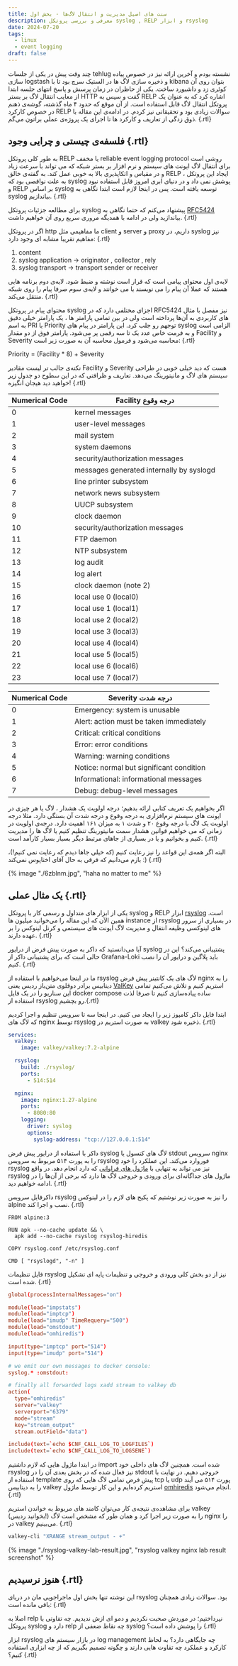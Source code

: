 ```yaml
---
title: سنت‌ های اصیل مدیریت و انتقال لاگ‌ها - بخش اول
description: معرفی و بررسی پروتکل syslog , RELP و ابزار rsyslog 
date: 2024-07-20
tags:
  - linux
  - event logging
draft: false
---
```

چند وقت پیش در یکی از جلسات tehlug نشسته بودم و آخرین ارائه‌ نیز در خصوص پیاده سازی logstash و ذخیره سازی لاگ ها در الستیک سرچ بود تا با kibana بتوان روی آن کوئری زد و داشبورد ساخت. یکی از حاظران در زمان پرسش و پاسخ انتهای جلسه ابتدا از معایب انتقال لاگ بر بستر HTTP گفت و سپس به RELP اشاره کرد که به عنوان یک پروتکل انتقال لاگ قابل استفاده است. از آن موقع که حدود ۴ ماه گذشته، گوشه‌ی ذهنم در خصوص کارکرد RELP سوالات زیادی بود و تحقیقاتی نیز کردم. در ادامه‌ی این مقاله با ذوق زدگی از تعاریف و کارکرد ها تا اجرای یک پروژه‌ی عملی براتون می‌گم. {.rtl}

## فلسفه‌ی چیستی و چرایی وجود {.rtl}

به طور کلی پروتکل RELP یا مخفف reliable event logging protocol روشی است برای انتقال لاگ ایونت های سیستم و نرم افزار بر بستر شبکه که می تواند با سرعت زیاد و در مقیاس و اتکاپذیری بالا به خوبی عمل کند. به گفته‌ی خالق RELP ، ایجاد این پروتکل به علت نواقصی بود که syslog پوشش نمی داد و در دنیای ابری امروز قابل استفاده نبود و RELP بر اساس syslog توسعه یافته است. پس در اینجا لازم است ابتدا نگاهی به syslog بیاندازیم. {.rtl}

برای مطالعه جزئیات پروتکل syslog پیشنهاد می‌کنم که حتما نگاهی به [RFC5424](https://datatracker.ietf.org/doc/html/rfc5424) بیاندازید ولی در ادامه با همدیگه مروری سریع روی آن خواهیم داشت. {.rtl}

اگر در پروتکل http ما مفاهیمی مثل client و server و proxy داریم، در syslog نیز مفاهیم تقریبا مشابه ای وجود دارد: {.rtl}

1. content
2. syslog application -> originator , collector , rely
3. syslog transport -> transport sender or receiver

لایه‌ی اول محتوای پیامی است که قرار است نوشته و ضبط شود. لایه‌ی دوم برنامه هایی  هستند که عملا آن پیام را می نویسند یا می خوانند و لایه‌ی سوم صرفا پیام را روی شبکه منتقل می‌کند. {.rtl}

محتوای پیام در پروتکل syslog اجزای مختلفی دارد که در RFC5424 نیز مفصل با مثال های کاربردی به آن‌ها پرداخته است ولی در بین تمامی پارامتر ها ، یک پارامتر خیلی دقیق به اسم PRI یا Priority توجهم رو جلب کرد. این پارامتر در پیام های syslog الزامی است و به فرمت خاص عدد یک تا سه رقمی پر می‌شود. پارامتر فوق از دو مقدار Facility و Severity محاسبه می‌شود و فرمول محاسبه آن به صورت زیر است: {.rtl}

Priority = (Facility * 8) + Severity

نکته‌ی جالب تر لیست مقادیر Facility و Severity هست که دید خیلی خوبی در طراحی سیستم های لاگ و مانیتورینگ می‌دهد. تعاریف و ظرافتی که در این سطوح دو جدول زیر خواهید دید هیجان انگیزه! {.rtl}

| Numerical Code | Facility درجه وقوع |
| --- | --- |
| 0 | kernel messages |
| 1 | user-level messages |
| 2 | mail system |
| 3 | system daemons |
| 4 | security/authorization messages |
| 5 | messages generated internally by syslogd |
| 6 | line printer subsystem |
| 7 | network news subsystem |
| 8 | UUCP subsystem |
| 9 | clock daemon |
| 10 | security/authorization messages |
| 11 | FTP daemon |
| 12 | NTP subsystem |
| 13 | log audit |
| 14 | log alert |
| 15 | clock daemon (note 2) |
| 16 | local use 0  (local0) |
| 17 | local use 1  (local1) |
| 18 | local use 2  (local2) |
| 19 | local use 3  (local3) |
| 20 | local use 4  (local4) |
| 21 | local use 5  (local5) |
| 22 | local use 6  (local6) |
| 23 | local use 7  (local7) |

| Numerical Code | Severity درجه شدت |
| --- | --- |
| 0 | Emergency: system is unusable
| 1 | Alert: action must be taken immediately
| 2 | Critical: critical conditions
| 3 | Error: error conditions
| 4 | Warning: warning conditions
| 5 | Notice: normal but significant condition
| 6 | Informational: informational messages
| 7 | Debug: debug-level messages

اگر بخواهیم یک تعریف کتابی ارائه بدهیم؛ درجه اولویت یک هشدار ، لاگ یا هر چیزی در ایونت های سیستم نرم‌افزاری به درجه وقوع و درجه شدت آن بستگی دارد. مثلا درجه اولویت یک لاگ با درجه وقوع ۲۰ و شدت ۱ به میزان ۱۶۱ اهمیت دارد. درجه‌ی اولویت در زمانی که می خواهیم قوانین هشدار سمت مانیتورینگ تنظیم کنیم یا لاگ ها را مدیریت کنیم و بخوانیم و یا در بسیاری از جاهای مرتبط دیگر بسیار بسیار کارآمد است. {.rtl}

البته اگر همه‌ی این قواعد را نیز رعایت کنیم (که خیلی جاها دیدم که رعایت نمی کنیم!)، بازم می‌دانیم که فرقی به حال آقای اختاپوس نمی‌کند :) {.rtl}

{% image "./6zblnm.jpg", "haha no matter to me" %}

## یک مثال عملی {.rtl}

یکی از ابزار های متداول و رسمی کار با پروتکل syslog و RELP ابزار [rsyslog](https://www.rsyslog.com/) است. همین الآن که این مقاله را می‌خوانید میلیون ها instance از rsyslog در بسیاری از سرور های لینوکسی وظیفه انتقال و مدیریت لاگ ایونت های سیستمی و کرنل لینوکس را بر عهده دارند. {.rtl}

آیا می‌دانستید که داکر به صورت پیش فرض از درایور syslog پشتیبانی می‌کند؟ این در حالی است که برای پشتیبانی داکر از Grafana-Loki باید پلاگین و درایور آن را نصب کنیم. {.rtl}

ما در اینجا می‌خواهیم با استفاده از rsyslog لاگ های یک کانتینر پیش فرض nginx را به دیتابیس برادر دوقلوی متن‌باز ردیس یعنی [ValKey](https://valkey.io/topics/streams-intro/) استریم کنیم و تلاش می‌کنیم تمامی این سناریو را در یک فایل docker compose ساده پیاده‌سازی کنیم تا صرفا لذت استفاده از rsyslog رو بچشیم.{.rtl}

ابتدا فایل داکر کامپوز زیر را ایجاد می کنیم. در اینجا سه تا سرویس تنظیم و اجرا کردیم که لاگ های nginx توسط rsyslog به صورت استریم در valkey ذخیره شود. {.rtl}

```yaml
services:
  valkey: 
    image: valkey/valkey:7.2-alpine

  rsyslog:
    build: ./rsyslog/
    ports:
      - 514:514

  nginx:
    image: nginx:1.27-alpine
    ports:
      - 8080:80
    logging:
      driver: syslog
      options:
        syslog-address: "tcp://127.0.0.1:514"
```

داکر با استفاده از درایور پیش فرض syslog لاگ های کنسول یا stdout سرویس nginx را به پورت ۵۱۴ مربوط به سرویس rsyslog فوروارد می‌کند. این عملکرد را خود rsyslog نیز می تواند به تنهایی با [ماژول های فراوانی](https://www.rsyslog.com/doc/configuration/modules/index.html) که دارد انجام دهد. در واقع rsyslog ماژول های جداگانه‌ای برای ورودی و خروجی لاگ ها دارد که برخی از آن‌ها را در ادامه خواهیم دید. {.rtl}

داکرفایل سرویس rsyslog را نیز به صورت زیر نوشتیم که پکیج های لازم را در لینوکس alpine نصب و اجرا کند. {.rtl}

```docker
FROM alpine:3

RUN	apk --no-cache update && \
  apk add --no-cache rsyslog rsyslog-hiredis

COPY rsyslog.conf /etc/rsyslog.conf

CMD [ "rsyslogd", "-n" ]
```
فایل تنظیمات rsyslog نیز از دو بخش کلی ورودی و خروجی و تنظیمات پایه ای تشکیل شده است. {.rtl}

```conf
global(processInternalMessages="on")

module(load="impstats")
module(load="imptcp")
module(load="imudp" TimeRequery="500")
module(load="omstdout")
module(load="omhiredis")

input(type="imptcp" port="514")
input(type="imudp" port="514")

# we emit our own messages to docker console:
syslog.* :omstdout:

# finally all forwarded logs xadd stream to valkey db
action(
  type="omhiredis"
  server="valkey"
  serverport="6379"
  mode="stream"
  key="stream_output"
  stream.outField="data")

include(text=`echo $CNF_CALL_LOG_TO_LOGFILES`)
include(text=`echo $CNF_CALL_LOG_TO_LOGSENE`)
```

در ابتدا ماژول هایی که لازم داشتیم import شده است. همچنین لاگ های داخلی خود rsyslog نیز فعال شده که در بخش بعدی آن را در stdout خروجی دهیم. در نهایت با استفاده از template پیش فرض تمامی لاگ هایی که روی tcp یا udp پورت ۵۱۴ می آیند را به دیتابیس valkey استریم کرده‌ایم و این کار توسط ماژول [omhiredis](https://www.rsyslog.com/doc/configuration/modules/omhiredis.html) انجام می‌شود. {.rtl}

برای مشاهده‌ی نتیجه‌ی کار می‌توان کامند های مربوط به خواندن استریم valkey (بخوانید ردیس!) را به صورت زیر اجرا کرد و همان طور که مشخص است لاگ nginx را در valkey می‌بینیم. {.rtl}


```bash
valkey-cli "XRANGE stream_output - +"
```

{% image "./rsyslog-valkey-lab-result.jpg", "rsyslog valkey nginx lab result screenshot" %}

## هنوز نرسیدیم {.rtl}

این نوشته تنها بخش اول ماجراجویی مان در دریای rsyslog بود. سوالات زیادی همچنان باقی مانده است: {.rtl}

اصلا به relp نپرداختیم؛ در موردش صحبت نکردیم و دمو ای ازش ندیدیم. چه تفاوتی با پروتکل syslog دارد و relp چه نقاط ضعفی از syslog را پوشش داده است؟ {.rtl}

ابزار rsyslog در بازار سیستم های log management چه جایگاهی دارد؟ به لحاظ کارکرد و عملکرد چه تفاوت هایی دارند و چگونه تصمیم بگیریم که از چه ابزاری استفاده کنیم؟ {.rtl}